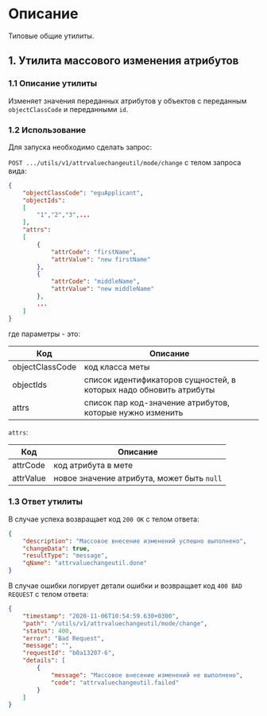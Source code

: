 # Описание

Типовые общие утилиты.

## 1. Утилита массового изменения атрибутов

### 1.1 Описание утилиты

Изменяет значения переданных атрибутов у объектов с переданным `objectClassCode` и переданными `id`.

### 1.2 Использование

Для запуска необходимо сделать запрос:

`POST .../utils/v1/attrvaluechangeutil/mode/change` с телом запроса вида:

```json
{
    "objectClassCode": "eguApplicant",
    "objectIds": 
    [
        "1","2","3",...
    ],
    "attrs": 
    [
        {
            "attrCode": "firstName",
            "attrValue": "new firstName"
        },
        {
            "attrCode": "middleName",
            "attrValue": "new middleName"
        },
        ...
    ]
}
```
где параметры - это:

| Код     | Описание  | 
| ------------- | ------------------ | 
| objectClassCode | код класса меты
| objectIds | список идентификаторов сущностей, в которых надо обновить атрибуты 
| attrs | список пар код-значение атрибутов, которые нужно изменить

`attrs`:

| Код     | Описание  | 
| ------------- | ------------------ | 
| attrCode | код атрибута в мете
| attrValue | новое значение атрибута, может быть `null`

### 1.3 Ответ утилиты

В случае успеха возвращает код `200 OK` с телом ответа:

```json
{
    "description": "Массовое внесение изменений успешно выполнено",
    "changeData": true,
    "resultType": "message",
    "qName": "attrvaluechangeutil.done"
}
```

В случае ошибки логирует детали ошибки и возвращает код `400 BAD REQUEST` с телом ответа:

```json
{
    "timestamp": "2020-11-06T10:54:59.630+0300",
    "path": "/utils/v1/attrvaluechangeutil/mode/change",
    "status": 400,
    "error": "Bad Request",
    "message": "",
    "requestId": "b0a13207-6",
    "details": [
        {
            "message": "Массовое внесение изменений не выполнено",
            "code": "attrvaluechangeutil.failed"
        }
    ]
}
```
